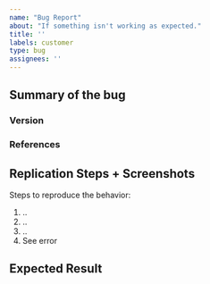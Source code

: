 ```yaml
---
name: "Bug Report"
about: "If something isn't working as expected."
title: ''
labels: customer
type: bug
assignees: ''
---
```


## Summary of the bug
<!-- A clear and concise description of what the bug is. -->

### Version
<!-- Version of the app where the bug was replicated -->

### References
<!-- Link to a support ticket(s) if any -->

## Replication Steps + Screenshots
Steps to reproduce the behavior:
1. ..
1. ..
1. ..
1. See error

## Expected Result
<!-- A clear and concise description of what you expected to happen. -->

<!--- Dont forget to label the bug appropriately
